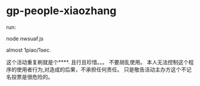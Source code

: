 # gp-people-xiaozhang
run:

node nwsuaf.js

 almost 1piao/1sec.

这个活动重复刷就是个****.
且行且珍惜。。。
不要胡乱使用。
本人无法控制这个程序的使用者行为,对造成的后果，不承担任何责任。
只是敬告活动主办方这个不记名投票是很危险的。

